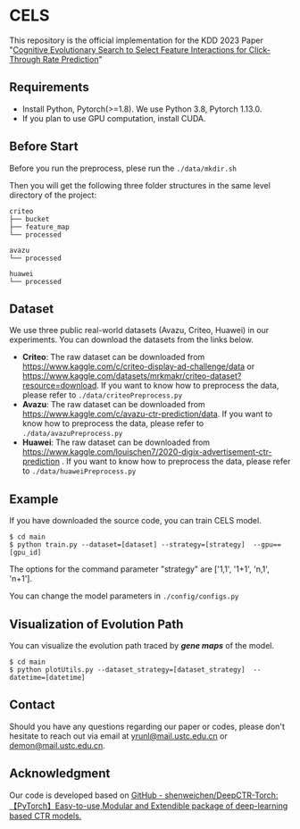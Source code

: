 # CELS
This repository is the official implementation for the KDD 2023 Paper "[Cognitive Evolutionary Search to Select Feature Interactions for Click-Through Rate Prediction](https://doi.org/10.1145/3580305.3599277 )"




## Requirements
* Install Python, Pytorch(>=1.8). We use Python 3.8, Pytorch 1.13.0.
* If you plan to use GPU computation, install CUDA.



## Before Start

Before you run the preprocess, plese run the `./data/mkdir.sh`

Then you will get the following three folder structures in the same level directory of the project:

```
criteo
├── bucket
├── feature_map
└── processed

avazu
└── processed

huawei
└── processed
```



## Dataset

We use three public real-world datasets (Avazu, Criteo, Huawei) in our experiments. You can download the datasets from the links below.

- **Criteo**: The raw dataset can be downloaded from https://www.kaggle.com/c/criteo-display-ad-challenge/data or https://www.kaggle.com/datasets/mrkmakr/criteo-dataset?resource=download. If you want to know how to preprocess the data, please refer to `./data/criteoPreprocess.py`
- **Avazu**: The raw dataset can be downloaded from https://www.kaggle.com/c/avazu-ctr-prediction/data. If you want to know how to preprocess the data, please refer to `./data/avazuPreprocess.py`
- **Huawei**: The raw dataset can be downloaded from https://www.kaggle.com/louischen7/2020-digix-advertisement-ctr-prediction . If you want to know how to preprocess the data, please refer to `./data/huaweiPreprocess.py`




## Example
If you have downloaded the source code, you can train CELS model.
```
$ cd main
$ python train.py --dataset=[dataset] --strategy=[strategy]  --gpu==[gpu_id] 
```

The options for the command parameter "strategy" are ['1,1',  '1+1',  'n,1',  'n+1'].

You can change the model parameters in `./config/configs.py`



## Visualization of Evolution Path

You can visualize the evolution path traced by ***gene maps*** of the model.

```
$ cd main
$ python plotUtils.py --dataset_strategy=[dataset_strategy]  --datetime=[datetime]
```



## Contact

Should you have any questions regarding our paper or codes, please don't hesitate to reach out via email at yrunl@mail.ustc.edu.cn or demon@mail.ustc.edu.cn.



## Acknowledgment 
Our code is developed based on [GitHub - shenweichen/DeepCTR-Torch: 【PyTorch】Easy-to-use,Modular and Extendible package of deep-learning based CTR models.](https://github.com/shenweichen/DeepCTR-Torch)







